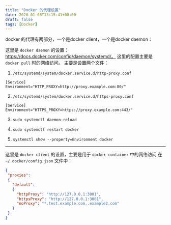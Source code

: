 ```yaml
---
title: "Docker 的代理设置"
date: 2020-01-03T13:15:41+08:00
draft: false
tags: [Docker]
---
```


docker 的代理有两部分，一个是docker client，一个是docker daemon：

这里是 `docker daemon` 的设置：https://docs.docker.com/config/daemon/systemd/。 这里的配置主要是`docker pull` 时的网络访问。 主要是设置两个文件：


1. `/etc/systemd/system/docker.service.d/http-proxy.conf`
```
[Service]
Environment="HTTP_PROXY=http://proxy.example.com:80/"
```
2. `/etc/systemd/system/docker.service.d/https-proxy.conf` 
```
[Service]
Environment="HTTPS_PROXY=https://proxy.example.com:443/"
```

3. `sudo systemctl daemon-reload`

4. `sudo systemctl restart docker`

5. `systemctl show --property=Environment docker`

--------------------------------------------------------------------
这里是 `docker client` 的设置，主要是用于 `docker container` 中的网络访问
在 `~/.docker/config.json` 文件中：

```json
{
 "proxies":
 {
   "default":
   {
     "httpProxy": "http://127.0.0.1:3001",
     "httpsProxy": "http://127.0.0.1:3001",
     "noProxy": "*.test.example.com,.example2.com"
   }
 }
}
```